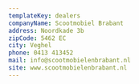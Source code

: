 ```yaml
---
templateKey: dealers
companyName: Scootmobiel Brabant
address: Noordkade 3b
zipCode: 5462 EC
city: Veghel
phone: 0413 413452
mail: info@scootmobielenbrabant.nl
site: www.scootmobielenbrabant.nl
---
```


